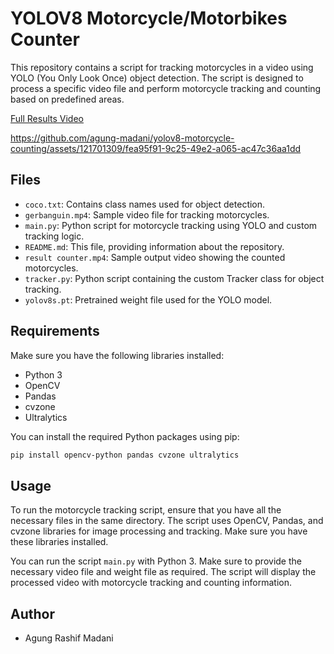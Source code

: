 # YOLOV8 Motorcycle/Motorbikes Counter

This repository contains a script for tracking motorcycles in a video using YOLO (You Only Look Once) object detection. The script is designed to process a specific video file and perform motorcycle tracking and counting based on predefined areas.

[Full Results Video](https://www.youtube.com/watch?v=ZurcLMpIoqI)

https://github.com/agung-madani/yolov8-motorcycle-counting/assets/121701309/fea95f91-9c25-49e2-a065-ac47c36aa1dd

## Files

- `coco.txt`: Contains class names used for object detection.
- `gerbanguin.mp4`: Sample video file for tracking motorcycles.
- `main.py`: Python script for motorcycle tracking using YOLO and custom tracking logic.
- `README.md`: This file, providing information about the repository.
- `result counter.mp4`: Sample output video showing the counted motorcycles.
- `tracker.py`: Python script containing the custom Tracker class for object tracking.
- `yolov8s.pt`: Pretrained weight file used for the YOLO model.

## Requirements

Make sure you have the following libraries installed:

- Python 3
- OpenCV
- Pandas
- cvzone
- Ultralytics

You can install the required Python packages using pip:

```BASH
pip install opencv-python pandas cvzone ultralytics
```
## Usage

To run the motorcycle tracking script, ensure that you have all the necessary files in the same directory. The script uses OpenCV, Pandas, and cvzone libraries for image processing and tracking. Make sure you have these libraries installed.

You can run the script `main.py` with Python 3. Make sure to provide the necessary video file and weight file as required. The script will display the processed video with motorcycle tracking and counting information.

## Author

- Agung Rashif Madani
